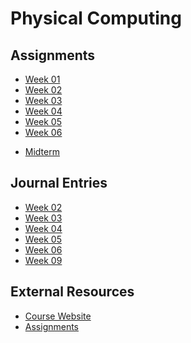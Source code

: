 # Physical Computing

## Assignments

* [Week 01](https://medium.com/@toofanjawan/inspiration-6c7dbf363481)
* [Week 02](https://medium.com/@toofanjawan/implementing-series-and-parallel-circuits-bd20ae0e883a)
* [Week 03](https://medium.com/@toofanjawan/arduino-getting-started-with-io-a5da671c0771)
* [Week 04](https://medium.com/@toofanjawan/arduino-analog-inputs-7df008ad436e)
* [Week 05](https://medium.com/@toofanjawan/arduino-smoothing-and-easing-43e4579505d7)
* [Week 06](https://medium.com/@toofanjawan/interfacing-motors-2304d4154e06)
<!-- * [Week 06 // Creative Prompt](Week%2006/CreativePrompt.md) -->
* [Midterm](https://medium.com/@toofanjawan/tsrct-6d79501ecd46)
<!-- * [Week 09]() -->

## Journal Entries

* [Week 02](Week%2002/Readme.md)
* [Week 03](Week%2003/Readme.md)
* [Week 04](Week%2004/Readme.md)
* [Week 05](Week%2005/Readme.md)
* [Week 06](Week%2006/Readme.md)
* [Week 09](Week%2009/Readme.md)

## External Resources

* [Course Website](https://github.com/phillipdavidstearns/PGTE_5585_F2019)
* [Assignments](https://medium.com/@toofanjawan)